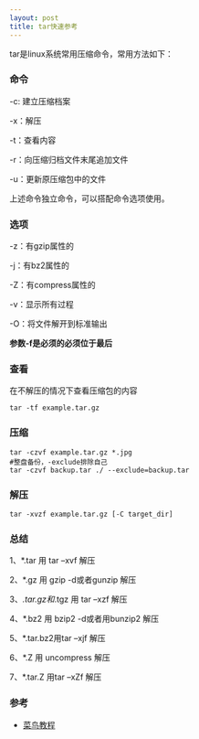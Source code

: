 ```yaml
---
layout: post
title: tar快速参考
---
```




tar是linux系统常用压缩命令，常用方法如下：

### 命令

-c: 建立压缩档案

-x：解压

-t：查看内容

-r：向压缩归档文件末尾追加文件

-u：更新原压缩包中的文件

上述命令独立命令，可以搭配命令选项使用。

### 选项

-z：有gzip属性的

-j：有bz2属性的

-Z：有compress属性的

-v：显示所有过程

-O：将文件解开到标准输出

**参数-f是必须的必须位于最后**

### 查看

在不解压的情况下查看压缩包的内容

```shell
tar -tf example.tar.gz
```

### 压缩

```shell
tar -czvf example.tar.gz *.jpg
#整盘备份，-exclude排除自己
tar -czvf backup.tar ./ --exclude=backup.tar
```

### 解压

```shell
tar -xvzf example.tar.gz [-C target_dir]
```

### 总结

1、*.tar 用 tar –xvf 解压

2、*.gz 用 gzip -d或者gunzip 解压

3、*.tar.gz和*.tgz 用 tar –xzf 解压

4、*.bz2 用 bzip2 -d或者用bunzip2 解压

5、*.tar.bz2用tar –xjf 解压

6、*.Z 用 uncompress 解压

7、*.tar.Z 用tar –xZf 解压

### 参考

- [菜鸟教程](https://www.runoob.com/linux/linux-comm-tar.html)